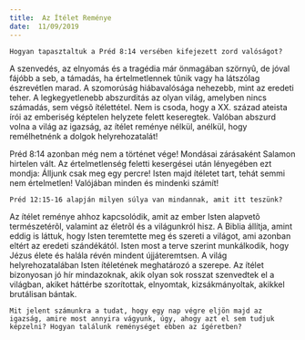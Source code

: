 ```yaml
---
title:  Az Ítélet Reménye
date:  11/09/2019
---
```


`Hogyan tapasztaltuk a Préd 8:14 versében kifejezett zord valóságot?`

A szenvedés, az elnyomás és a tragédia már önmagában szörnyû, de jóval fájóbb a seb, a támadás, ha értelmetlennek tûnik vagy ha látszólag észrevétlen marad. A szomorúság hiábavalósága nehezebb, mint az eredeti teher. A legkegyetlenebb abszurditás az olyan világ, amelyben nincs számadás, sem végsõ ítélettétel. Nem is csoda, hogy a XX. század ateista írói az emberiség képtelen helyzete felett keseregtek. Valóban abszurd volna a világ az igazság, az ítélet reménye nélkül, anélkül, hogy remélhetnénk a dolgok helyrehozatalát!

Préd 8:14 azonban még nem a történet vége! Mondásai zárásaként Salamon hirtelen vált. Az értelmetlenség feletti kesergései után lényegében ezt mondja: Álljunk csak meg egy percre! Isten majd ítéletet tart, tehát semmi nem értelmetlen! Valójában minden és mindenki számít!

`Préd 12:15-16 alapján milyen súlya van mindannak, amit itt teszünk?`

Az ítélet reménye ahhoz kapcsolódik, amit az ember Isten alapvetõ természetérõl, valamint az életrõl és a világunkról hisz. A Biblia állítja, amint eddig is láttuk, hogy Isten teremtette meg és szereti a világot, ami azonban eltért az eredeti szándékától. Isten most a terve szerint munkálkodik, hogy Jézus élete és halála révén mindent újjáteremtsen. A világ helyrehozatalában Isten ítéletének meghatározó a szerepe. Az ítélet bizonyosan jó hír mindazoknak, akik olyan sok rosszat szenvedtek el a világban, akiket háttérbe szorítottak, elnyomtak, kizsákmányoltak, akikkel brutálisan bántak.

`Mit jelent számunkra a tudat, hogy egy nap végre eljön majd az igazság, amire most annyira vágyunk, úgy, ahogy azt el sem tudjuk képzelni? Hogyan találunk reménységet ebben az ígéretben?`